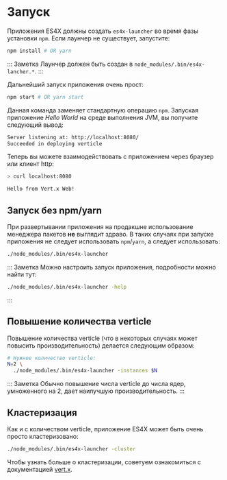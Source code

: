 # Запуск

Приложения ES4X должны создать `es4x-launcher` во время фазы установки `npm`. Если лаунчер не существует, запустите:

```bash
npm install # OR yarn
```

::: Заметка
Лаунчер должен быть создан в `node_modules/.bin/es4x-lancher.*`.
:::

Дальнейший запуск приложения очень прост:

```bash
npm start # OR yarn start
```

Данная команда заменяет стандартную операцию `npm`. Запуская приложение *Hello World* на среде выполнения JVM, вы
получите следующий вывод:

```bash
Server listening at: http://localhost:8080/
Succeeded in deploying verticle
```

Теперь вы можете взаимодействовать с приложением через браузер или клиент http:

```bash
> curl localhost:8080

Hello from Vert.x Web!
```

## Запуск без npm/yarn

При развертывании приложения на продакшне использование менеджера пакетов **не** выглядит здраво. В таких случаях при
запуске приложения не следует использовать `npm`/`yarn`, а следует использовать:

```bash
./node_modules/.bin/es4x-launcher
```

::: Заметка
Можно настроить запуск приложения, подробности можно найти тут:

```bash
./node_modules/.bin/es4x-launcher -help
```
:::

## Повышение количества verticle

Повышение количества verticle (что в некоторых случаях может повысить производительность) делается следующим образом:

```bash
# Нужное количество verticle:
N=2 \
  ./node_modules/.bin/es4x-launcher -instances $N
```

::: Заметка
Обычно повышение числа verticle до числа ядер, умноженного на 2, дает наилучшую производительность.
:::

## Кластеризация

Как и с количеством verticle, приложение ES4X может быть очень просто кластеризовано:

```bash
./node_modules/.bin/es4x-launcher -cluster
```

Чтобы узнать больше о кластеризации, советуем ознакомиться с документацией [vert.x](https://www.vertx.io).
